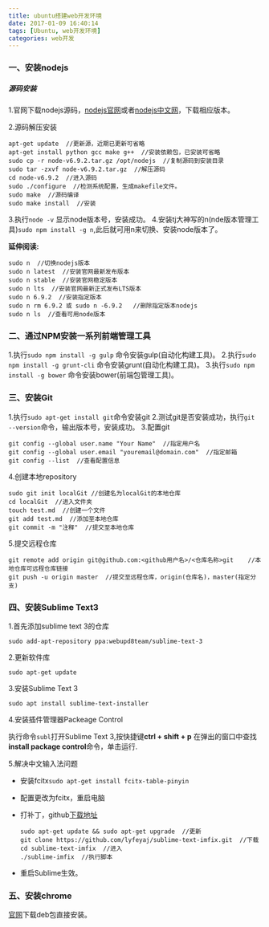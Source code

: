 ```yaml
---
title: ubuntu搭建web开发环境
date: 2017-01-09 16:40:14
tags: [Ubuntu, web开发环境]
categories: web开发
---
```


### 一、安装nodejs

##### **源码安装**
1.官网下载nodejs源码，[nodejs官网](http://nodejs.org)或者[nodejs中文网](http://nodejs.cn)，下载相应版本。

<!--more-->

2.源码解压安装

    apt-get update  //更新源，近期已更新可省略
    apt-get install python gcc make g++  //安装依赖包，已安装可省略
	sudo cp -r node-v6.9.2.tar.gz /opt/nodejs  //复制源码到安装目录
    sudo tar -zxvf node-v6.9.2.tar.gz  //解压源码
    cd node-v6.9.2  //进入源码
    sudo ./configure  //检测系统配置，生成makefile文件。
    sudo make  //源码编译
    sudo make install  //安装

3.执行`node -v` 显示node版本号，安装成功。
4.安装tj大神写的n(nde版本管理工具)`sudo npm install -g n`,此后就可用n来切换、安装node版本了。

**延伸阅读:**
```
sudo n  //切换nodejs版本
sudo n latest  //安装官网最新发布版本
sudo n stable  //安装官网稳定版本
sudo n lts  //安装官网最新正式发布LTS版本
sudo n 6.9.2  //安装指定版本
sudo n rm 6.9.2 或 sudo n -6.9.2   //删除指定版本nodejs
sudo n ls  //查看可用node版本
```

### 二、通过NPM安装一系列前端管理工具

1.执行`sudo npm install -g gulp` 命令安装gulp(自动化构建工具)。
2.执行`sudo npm install -g grunt-cli` 命令安装grunt(自动化构建工具)。
3.执行`sudo npm install -g bower` 命令安装bower(前端包管理工具)。

### 三、安装Git

1.执行`sudo apt-get install git`命令安装git
2.测试git是否安装成功，执行`git --version`命令，输出版本号，安装成功。
3.配置git

	git config --global user.name "Your Name"  //指定用户名
    git config --global user.email "youremail@domain.com"  //指定邮箱
    git config --list  //查看配置信息

4.创建本地repository

    sudo git init localGit //创建名为localGit的本地仓库
    cd localGit  //进入文件夹
    touch test.md  //创建一个文件
    git add test.md  //添加至本地仓库
    git commit -m "注释"  //提交至本地仓库

5.提交远程仓库

    git remote add origin git@github.com:<github用户名>/<仓库名称>git    //本地仓库可远程仓库链接
    git push -u origin master  //提交至远程仓库，origin(仓库名)，master(指定分支)

### 四、安装Sublime Text3

1.首先添加sublime text 3的仓库

	sudo add-apt-repository ppa:webupd8team/sublime-text-3

2.更新软件库

	sudo apt-get update

3.安装Sublime Text 3

	sudo apt install sublime-text-installer

4.安装插件管理器Packeage Control

执行命令`subl`打开Sublime Text 3,按快捷键**ctrl + shift + p** 在弹出的窗口中查找**install package control**命令，单击运行.

5.解决中文输入法问题

+ 安装fcitx`sudo apt-get install fcitx-table-pinyin `
+ 配置更改为fcitx，重启电脑
+ 打补丁，github[下载地址](https://github.com/lyfeyaj/sublime-text-imfix)

      sudo apt-get update && sudo apt-get upgrade  //更新
      git clone https://github.com/lyfeyaj/sublime-text-imfix.git  //下载
      cd sublime-text-imfix  //进入
      ./sublime-imfix  //执行脚本
+ 重启Sublime生效。

### 五、安装chrome
[官网](http://www.google.cn/chrome/browser/desktop/index.html)下载deb包直接安装。
